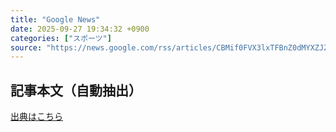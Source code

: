 ```yaml
---
title: "Google News"
date: 2025-09-27 19:34:32 +0900
categories: ["スポーツ"]
source: "https://news.google.com/rss/articles/CBMif0FVX3lxTFBnZ0dMYXZJZEp6Z2RJWEZUNmNZVk5ab3paODJldEMzYzRsQUZ1QV9abGtvaGMwVFdTQkl3S1ZiWmtOVkp1X1gxdzM2MGNuZzZ5VFBrc0ZEX0lxQmRlemFLUWRFWEVJUm5tdXpwZkRJemMyWEMycGlnYXBwREVYUGc?oc=5"
---
```


## 記事本文（自動抽出）
<body class="y0K44d EA71Tc" id="readabilityBody"></body>

[出典はこちら](https://news.google.com/rss/articles/CBMif0FVX3lxTFBnZ0dMYXZJZEp6Z2RJWEZUNmNZVk5ab3paODJldEMzYzRsQUZ1QV9abGtvaGMwVFdTQkl3S1ZiWmtOVkp1X1gxdzM2MGNuZzZ5VFBrc0ZEX0lxQmRlemFLUWRFWEVJUm5tdXpwZkRJemMyWEMycGlnYXBwREVYUGc?oc=5)
